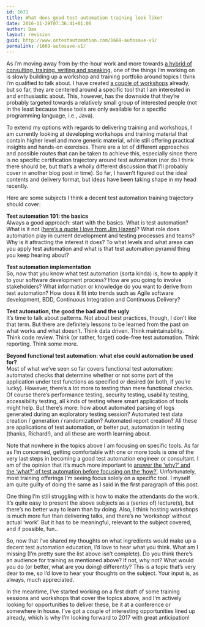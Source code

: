 ```yaml
---
id: 1671
title: What does good test automation training look like?
date: 2016-11-29T07:36:41+01:00
author: Bas
layout: revision
guid: http://www.ontestautomation.com/1669-autosave-v1/
permalink: /1669-autosave-v1/
---
```

As I&#8217;m moving away from by-the-hour work and more towards <a href="http://www.ontestautomation.com/on-shaping-my-career-in-test-automation/" target="_blank">a hybrid of consulting, training, writing and speaking</a>, one of the things I&#8217;m working on is slowly building up a workshop and training portfolio around topics I think I&#8217;m qualified to talk about. I have created <a href="http://www.ontestautomation.com/open-source-workshops/" target="_blank">a couple of workshops</a> already, but so far, they are centered around a specific tool that I am interested in and enthusiastic about. This, however, has the downside that they&#8217;re probably targeted towards a relatively small group of interested people (not in the least because these tools are only available for a specific programming language, i.e., Java).

To extend my options with regards to delivering training and workshops, I am currently looking at developing workshops and training material that contain higher level and more generic material, while still offering practical insights and hands-on exercises. There are a lot of different approaches and possible routes that can be taken to achieve this, especially since there is no specific certification trajectory around test automation (nor do I think there should be, but that&#8217;s a wholly different discussion that I&#8217;ll probably cover in another blog post in time). So far, I haven&#8217;t figured out the ideal contents and delivery format, but ideas have been taking shape in my head recently.

Here are some subjects I think a decent test automation training trajectory should cover:

**Test automation 101: the basics**  
Always a good approach: start with the basics. What is test automation? What is it not (<a href="https://joecolantonio.com/testtalks/95-jim-hazen-automation-not-automagic/" target="_blank">here&#8217;s a quote I love from Jim Hazen</a>)? What role does automation play in current development and testing processes and teams? Why is it attracting the interest it does? To what levels and what areas can you apply test automation and what is that test automation pyramid thing you keep hearing about?

**Test automation implementation**  
So, now that you know what test automation (sorta kinda) is, how to apply it to your software development process? How are you going to involve stakeholders? What information or knowledge do you want to derive from test automation? How does it fit into trends such as Agile software development, BDD, Continuous Integration and Continuous Delivery?

**Test automation, the good the bad and the ugly**  
It&#8217;s time to talk about patterns. Not about best practices, though, I don&#8217;t like that term. But there are definitely lessons to be learned from the past on what works and what doesn&#8217;t. Think data driven. Think maintainability. Think code review. Think (or rather, forget) code-free test automation. Think reporting. Think some more.

**Beyond functional test automation: what else could automation be used for?**  
Most of what we&#8217;ve seen so far covers functional test automation: automated checks that determine whether or not some part of the application under test functions as specified or desired (or both, if you&#8217;re lucky). However, there&#8217;s a lot more to testing than mere functional checks. Of course there&#8217;s performance testing, security testing, usability testing, accessibility testing, all kinds of testing where smart application of tools might help. But there&#8217;s more: how about automated parsing of logs generated during an exploratory testing session? Automated test data creation / generation / randomization? Automated report creation? All these are applications of test automation, or better put, automation in testing (thanks, Richard!), and all these are worth learning about.

Note that nowhere in the topics above I am focusing on specific tools. As far as I&#8217;m concerned, getting comfortable with one or more tools is one of the very last steps in becoming a good test automation engineer or consultant. I am of the opinion that it&#8217;s much more important to <a href="https://www.linkedin.com/pulse/test-automation-start-why-bas-dijkstra" target="_blank">answer the &#8216;why?&#8217; and the &#8216;what?&#8217; of test automation before focusing on the &#8216;how?&#8217;</a>. Unfortunately, most training offerings I&#8217;m seeing focus solely on a specific tool. I myself am quite guilty of doing the same as I said in the first paragraph of this post.

One thing I&#8217;m still struggling with is how to make the attendants do the work. It&#8217;s quite easy to present the above subjects as a (series of) lecture(s), but there&#8217;s no better way to learn than by doing. Also, I think hosting workshops is much more fun than delivering talks, and there&#8217;s no &#8216;workshop&#8217; without actual &#8216;work&#8217;. But it has to be meaningful, relevant to the subject covered, and if possible, fun..

So, now that I&#8217;ve shared my thoughts on what ingredients would make up a decent test automation education, I&#8217;d love to hear what you think. What am I missing (I&#8217;m pretty sure the list above isn&#8217;t complete). Do you think there&#8217;s an audience for training as mentioned above? If not, why not? What would you do (or better, what are you doing) differently? This is a topic that&#8217;s very dear to me, so I&#8217;d love to hear your thoughts on the subject. Your input is, as always, much appreciated.

In the meantime, I&#8217;ve started working on a first draft of some training sessions and workshops that cover the topics above, and I&#8217;m actively looking for opportunities to deliver these, be it at a conference or somewhere in house. I&#8217;ve got a couple of interesting opportunities lined up already, which is why I&#8217;m looking forward to 2017 with great anticipation!